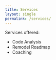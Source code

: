 ```yaml
---
title: Services
layout: single
permalink: /services/
---
```



Services offered:

* Code Analysis
* Remodel Roadmap  
* Coaching
